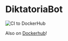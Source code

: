 # DiktatoriaBot


![CI to DockerHub](https://github.com/diktatoria/DiktatoriaBot/workflows/Docker-Push/badge.svg)

Also on [Dockerhub](https://hub.docker.com/chickendevlab/diktatoriabot)!

